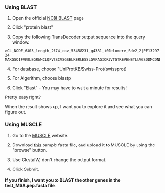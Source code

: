 ### Using BLAST

1. Open the official [NCBI BLAST](https://blast.ncbi.nlm.nih.gov/Blast.cgi) page

2. Click "protein blast"

3. Copy the following TransDecoder output sequence into the query window:
```
>CL_NODE_6803_length_2874_cov_53458231_g4381_i0Telomere_Sde2_2|PF13297.5|2.8e-24
MAKGSQIFVKDLEGRWHCLQFVSSCVSGSELKERLESSLGVPAGIQRLVTGTREVENETLLVGSDDMCDNDEELGYGGGGGFYDDDEELGYGGGGFGPVLLPSCTLLLRLLGGKGGFGSLLRGAATKAGQKKTTNFDACRDMSGRRLRHVNAEKKLKEWQRDGKQRELEKAALQFLRKTERERTVEVGRNVDLAKLREESAEARDMVVDAVASGLEAAKENKRRQRMENAAKEQAGEGSPKRIRMLEMLEAVEESDEEDSEYKEHEDKSDGAGTSGSAGSEDEGSGYNSSPRGPLGDGPFASSPAQSTDGSRGESHEEGGVYSSQRLSTGAESGGVEPVADNCAVITIAHDVCEGGSGHSAGEDASNRSPSLPSDNPSALKDRRGVNSVATGSGCINGHSSSASVAEKSMSGTSSPISVDASISADGESLCFGNFNSAKDLEVLGLDRLKAELQKRGLKCGGSLEERAARLFLLKLTPLNKLDKKHFARPLVKKG*
```

4. For database, choose "UniProtKB/Swiss-Prot(swissprot) 

5. For Algorithm, choose blastp

6. Click "Blast" - You may have to wait a minute for results!

Pretty easy right? 

When the result shows up, I want you to explore it and see what you can figure out. 

### Using MUSCLE

1. Go to the [MUSCLE](https://www.ebi.ac.uk/Tools/msa/muscle/) website.

2. Download [this](https://github.com/chazgoo/Shantou-2018/blob/master/Identification/test_MSA.pep.fasta) sample fasta file, and upload it to MUSCLE by using the "browse" button.

3. Use ClustalW, don't change the output format.

4. Click Submit. 

#### If you finish, I want you to BLAST the other genes in the test_MSA.pep.fasta file. 

